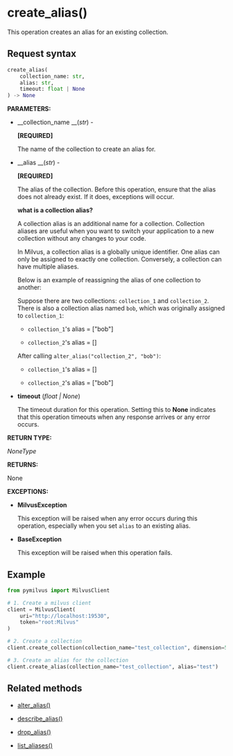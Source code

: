# create_alias()

This operation creates an alias for an existing collection.

## Request syntax

```python
create_alias(
    collection_name: str,
    alias: str,
    timeout: float | None
) -> None
```

__PARAMETERS:__

- __collection_name __(_str_) -

    __[REQUIRED]__

    The name of the collection to create an alias for.

- __alias __(_str_) -

    __[REQUIRED]__

    The alias of the collection. Before this operation, ensure that the alias does not already exist. If it does, exceptions will occur.

    <div class="admonition note">

    <p><b>what is a collection alias?</b></p>

    <p>A collection alias is an additional name for a collection. Collection aliases are useful when you want to switch your application to a new collection without any changes to your code. </p>
    <p>In Milvus, a collection alias is a globally unique identifier. One alias can only be assigned to exactly one collection. Conversely, a collection can have multiple aliases.</p>
    <p>Below is an example of reassigning the alias of one collection to another:</p>
    <p>Suppose there are two collections: <code>collection_1</code> and <code>collection_2</code>. There is also a collection alias named <code>bob</code>, which was originally assigned to <code>collection_1</code>:</p>
    <ul>
    <li><p><code>collection_1</code>'s alias = ["bob"]</p></li>
    <li><p><code>collection_2</code>'s alias = []</p></li>
    </ul>
    <p>After calling <code>alter_alias("collection_2", "bob")</code>:</p>
    <ul>
    <li><p><code>collection_1</code>'s alias = []</p></li>
    <li><p><code>collection_2</code>'s alias = ["bob"]</p></li>
    </ul>

    </div>

- __timeout__ (_float _|_ None_)  

    The timeout duration for this operation. Setting this to __None__ indicates that this operation timeouts when any response arrives or any error occurs.

__RETURN TYPE:__

_NoneType_

__RETURNS:__

None

__EXCEPTIONS:__

- __MilvusException__

    This exception will be raised when any error occurs during this operation, especially when you set `alias` to an existing alias.

- __BaseException__

    This exception will be raised when this operation fails.

## Example

```python
from pymilvus import MilvusClient

# 1. Create a milvus client
client = MilvusClient(
    uri="http://localhost:19530",
    token="root:Milvus"
)

# 2. Create a collection
client.create_collection(collection_name="test_collection", dimension=5)

# 3. Create an alias for the collection
client.create_alias(collection_name="test_collection", alias="test")
```

## Related methods

- [alter_alias()](./Collections/alter_alias.md)

- [describe_alias()](./Collections/describe_alias.md)

- [drop_alias()](./Collections/drop_alias.md)

- [list_aliases()](./Collections/list_aliases.md)

